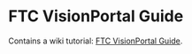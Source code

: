 # FTC VisionPortal Guide
Contains a wiki tutorial: [FTC VisionPortal Guide](https://github.com/FIRST-Tech-Challenge/ftc_sdk/wiki).

